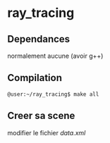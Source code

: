 # ray_tracing

## Dependances

normalement aucune (avoir g++)

## Compilation

```console
@user:~/ray_tracing$ make all
```

## Creer sa scene

modifier le fichier *data.xml*
